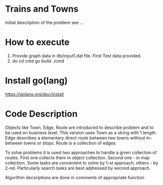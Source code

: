 # Trains and Towns
 Initial description of the problem see ...

 # How to execute
 1. Provide graph data in db/input1.dat file. First Test data provided.
 2. do
 cd cmd
 go build
 ./cmd

 # Install go(lang)
 https://golang.org/doc/install

# Code Description
Objects like Town, Edge, Route are introduced to describe problem and to be used on business level.
This version uses Town as a string with 1 length.
Edge describes a elementary direct route between two towns without in-between towns or stops.
Route is a collection of edges.

To solve problems it is used two approaches to handle a given collection of routes.
First one collects them in object collection.
Second one - in map collection.
Some tasks are convenient to solve by 1-st approach, others - by 2-nd.
Particularly search tasks are best addressed by second approach.

Algorithm decsriptions are done in comments of appropriate function
